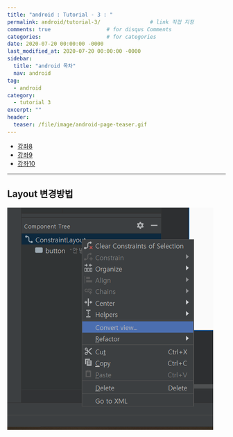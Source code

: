 ```yaml
---
title: "android : Tutorial - 3 : "
permalink: android/tutorial-3/                # link 직접 지정
comments: true                  # for disqus Comments
categories:                     # for categories
date: 2020-07-20 00:00:00 -0000
last_modified_at: 2020-07-20 00:00:00 -0000
sidebar:
  title: "android 목차"
  nav: android
tag:
  - android
category:
  - tutorial 3
excerpt: ""
header:
  teaser: /file/image/android-page-teaser.gif
---
```


* [강좌8](https://www.youtube.com/watch?v=lmeS-NBw55s&list=PLG7te9eYUi7sjJzJR2i5m6wv-X_7K2pVE&index=8)
* [강좌9](https://www.youtube.com/watch?v=i7SE5RZeeJ8&list=PLG7te9eYUi7sjJzJR2i5m6wv-X_7K2pVE&index=9)
* [강좌10](https://www.youtube.com/watch?v=S8jQK3KcmTE&list=PLG7te9eYUi7sjJzJR2i5m6wv-X_7K2pVE&index=10)

---

## Layout 변경방법

![](/file/image/android-tutorial-3-1.png)
